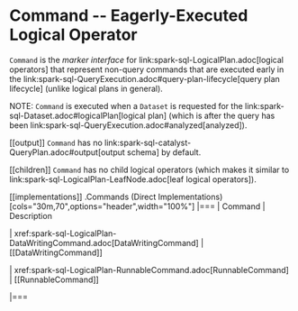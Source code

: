 # Command -- Eagerly-Executed Logical Operator

`Command` is the *marker interface* for link:spark-sql-LogicalPlan.adoc[logical operators] that represent non-query commands that are executed early in the link:spark-sql-QueryExecution.adoc#query-plan-lifecycle[query plan lifecycle] (unlike logical plans in general).

NOTE: `Command` is executed when a `Dataset` is requested for the link:spark-sql-Dataset.adoc#logicalPlan[logical plan] (which is after the query has been link:spark-sql-QueryExecution.adoc#analyzed[analyzed]).

[[output]]
`Command` has no link:spark-sql-catalyst-QueryPlan.adoc#output[output schema] by default.

[[children]]
`Command` has no child logical operators (which makes it similar to link:spark-sql-LogicalPlan-LeafNode.adoc[leaf logical operators]).

[[implementations]]
.Commands (Direct Implementations)
[cols="30m,70",options="header",width="100%"]
|===
| Command
| Description

| xref:spark-sql-LogicalPlan-DataWritingCommand.adoc[DataWritingCommand]
| [[DataWritingCommand]]

| xref:spark-sql-LogicalPlan-RunnableCommand.adoc[RunnableCommand]
| [[RunnableCommand]]

|===
